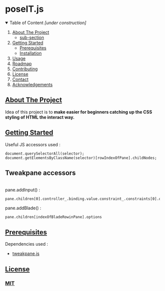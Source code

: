 <!-- TITLE -->
# poseIT.js
<!-- TITLE -->

<!-- TABLE OF CONTENTS -->
<details open="open">
  <summary>Table of Content <i>[under construction]</i></summary>
  <ol>
    <li>
      <a href="#about-the-project">About The Project</a>
      <ul>
        <li><a href="#built-with">sub-section</a></li>
      </ul>
    </li>
    <li>
      <a href="#getting-started">Getting Started</a>
      <ul>
        <li><a href="#prerequisites">Prerequisites</a></li>
        <li><a href="#installation">Installation</a></li>
      </ul>
    </li>
    <li><a href="#usage">Usage</a></li>
    <li><a href="#roadmap">Roadmap</a></li>
    <li><a href="#contributing">Contributing</a></li>
    <li><a href="#license">License</a></li>
    <li><a href="#contact">Contact</a></li>
    <li><a href="#acknowledgements">Acknowledgements</a></li>
  </ol>
</details>
<!-- TABLE OF CONTENTS -->

<!-- ABOUT THE PROJECT -->
## [About The Project](#about-the-project)
Idea of this project is to **make easier for beginners catching up the CSS styling of HTML the interact way.**
<!-- ABOUT THE PROJECT -->

<!-- GETTING STARTED -->
## [Getting Started](#getting-started)
Useful JS accessors used :

    document.querySelectorAll(selector);
    document.getElementsByClassName(selector)[rowIndexOfPane].childNodes;

## Tweakpane accessors
<br>
pane.addInput() :

    pane.children[0].controller_.binding.value.constraint_.constraints[0].options

pane.addBlade() :

    pane.children[indexOfBladeRowinPane].options

<!-- GETTING STARTED -->

<!-- PREREQUISITES -->
## [Prerequisites](#prerequisites)
Dependencies used :
- [tweakpane.js](https://cocopon.github.io/tweakpane/)
<!-- PREREQUISITES -->

<!-- LICENSE -->
## [License](#license)
### [MIT](https://github.com/projektorius96/poseIT.js/blob/master/LICENSE.txt)
<!-- LICENSE  -->

<!-- OTHER SECTION ^nth -->
<!-- OTHER SUBSECTION *nth -->
<!-- OTHER SUBSECTION *nth -->
<!-- OTHER SECTION ^nth-->